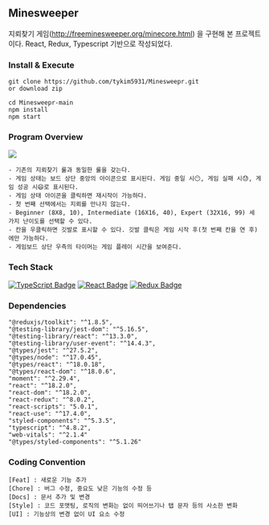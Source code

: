 ## Minesweeper
지뢰찾기 게임(http://freeminesweeper.org/minecore.html) 을 구현해 본 프로젝트이다. React, Redux, Typescript 기반으로 작성되었다.


### Install & Execute
```
git clone https://github.com/tykim5931/Minesweepr.git
or download zip
```
```
cd Minesweepr-main
npm install
npm start
```

### Program Overview

<img src="https://user-images.githubusercontent.com/67325264/188520162-20958289-374b-42cb-a631-fa1691f6e264.png"/>

```
- 기존의 지뢰찾기 룰과 동일한 룰을 갖는다.
- 게임 상태는 보드 상단 중앙의 아이콘으로 표시된다. 게임 중일 시😶, 게임 실패 시😓, 게임 성공 시😄로 표시된다.
- 게임 상태 아이콘을 클릭하면 재시작이 가능하다.
- 첫 번째 선택에서는 지뢰를 만나지 않는다.
- Beginner (8X8, 10), Intermediate (16X16, 40), Expert (32X16, 99) 세 가지 난이도를 선택할 수 있다.
- 칸을 우클릭하면 깃발로 표시할 수 있다. 깃발 클릭은 게임 시작 후(첫 번째 칸을 연 후)에만 가능하다.
- 게임보드 상단 우측의 타이머는 게임 플레이 시간을 보여준다.
```

### Tech Stack

[![TypeScript Badge](https://img.shields.io/badge/Typescript-235A97?style=flat-square&logo=Typescript&logoColor=white)]()
[![React Badge](https://img.shields.io/badge/React-61DAFB?style=flat-square&logo=React&logoColor=white)]()
[![Redux Badge](https://img.shields.io/badge/Redux-764ABC?style=flat-square&logo=redux&logoColor=white)]()

### Dependencies

```
"@reduxjs/toolkit": "^1.8.5",
"@testing-library/jest-dom": "^5.16.5",
"@testing-library/react": "^13.3.0",
"@testing-library/user-event": "^14.4.3",
"@types/jest": "^27.5.2",
"@types/node": "^17.0.45",
"@types/react": "^18.0.18",
"@types/react-dom": "^18.0.6",
"moment": "^2.29.4",
"react": "^18.2.0",
"react-dom": "^18.2.0",
"react-redux": "^8.0.2",
"react-scripts": "5.0.1",
"react-use": "^17.4.0",
"styled-components": "^5.3.5",
"typescript": "^4.8.2",
"web-vitals": "^2.1.4"
"@types/styled-components": "^5.1.26"
```

### Coding Convention

```
[Feat] : 새로운 기능 추가
[Chore] : 버그 수정, 중요도 낮은 기능의 수정 등
[Docs] : 문서 추가 및 변경
[Style] : 코드 포맷팅, 로직의 변화는 없이 띄어쓰기나 탭 문자 등의 사소한 변화
[UI] : 기능상의 변경 없이 UI 요소 수정
```
